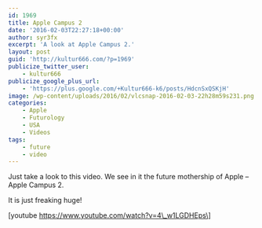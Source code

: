 ```yaml
---
id: 1969
title: Apple Campus 2
date: '2016-02-03T22:27:18+00:00'
author: syr3fx
excerpt: 'A look at Apple Campus 2.'
layout: post
guid: 'http://kultur666.com/?p=1969'
publicize_twitter_user:
    - kultur666
publicize_google_plus_url:
    - 'https://plus.google.com/+Kultur666-k6/posts/HdcnSxQSKjH'
image: /wp-content/uploads/2016/02/vlcsnap-2016-02-03-22h28m59s231.png
categories:
    - Apple
    - Futurology
    - USA
    - Videos
tags:
    - future
    - video
---
```


Just take a look to this video. We see in it the future mothership of Apple – Apple Campus 2.

It is just freaking huge!

\[youtube https://www.youtube.com/watch?v=4\_w1LGDHEps\]
